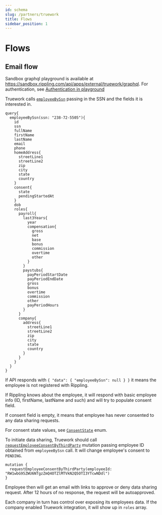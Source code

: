 ```yaml
---
id: schema
slug: /partners/truework
title: Flows
sidebar_position: 1
---
```


# Flows

## Email flow

Sandbox graphql playground is available at https://sandbox.rippling.com/api/apps/external/truework/graphql. For authentication, see [Authentication in playground](../intro#authentication-in-playground)

Truework calls [`employeeBySsn`](/docs/partners/truework/queries/employee-by-ssn) passing in the SSN and the fields it is interested in.

```
query{
  employeeBySsn(ssn: "238-72-5505"){
    id
    ssn
    fullName
    firstName
    lastName
    email
    phone
    homeAddress{
      streetLine1
      streetLine2
      zip
      city
      state
      country
    }
    consent{
      state
      pendingStartedAt
    }
    dob
    roles{
      payroll{
        last3Years{
          year
          compensation{
            gross
            net
            base
            bonus
            commission
            overtime
            other
          }
        }
        paystubs{
          payPeriodStartDate
          payPeriodEndDate
          gross
          bonus
          overtime
          commission
          other
          payPeriodHours
        }
      }
      company{
        address{
          streetLine1
          streetLine2
          zip
          city
          state
          country
        }
      }
    }
  }
}
```


If API responds with ```{
  "data": {
    "employeeBySsn": null
  }
}``` it means the employee is not registered with Rippling.

If Rippling knows about the employee, it will respond with basic employee info (ID, firstName, lastName and such) and will try to populate consent field.

If consent field is empty, it means that employee has never consented to any data sharing requests.

For consent state values, see [`ConsentState`](/docs/partners/truework/enums/consent-state) enum.

To initiate data sharing, Truework should call 
[`requestEmployeeConsentByThirdParty`](/docs/partners/truework/mutations/request-employee-consent-by-third-party) mutation passing employee ID obtained from `employeeBySsn` call. It will change employee's consent to `PENDING`.
```
mutation {
  requestEmployeeConsentByThirdParty(employeeId: "RW1wbG95ZWU6NTgzZmQ4OTZlMTVkN2Q5OTI3YTcwNDdl")
}
```

Employee then will get an email with links to approve or deny data sharing request. After 12 hours of no response, the request will be autoapproved.


Each company in turn has control over exposing its employees data. If the company enabled Truework integration, it will show up in `roles` array.

